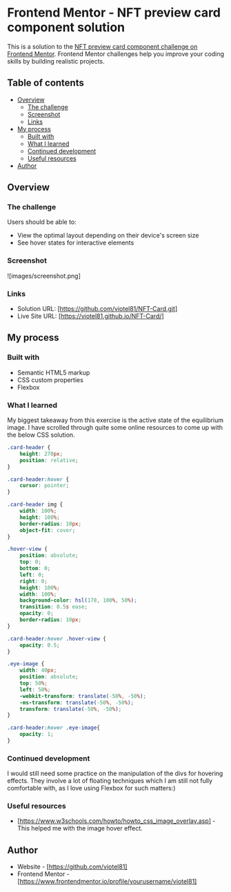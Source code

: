 # Frontend Mentor - NFT preview card component solution

This is a solution to the [NFT preview card component challenge on Frontend Mentor](https://www.frontendmentor.io/challenges/nft-preview-card-component-SbdUL_w0U). Frontend Mentor challenges help you improve your coding skills by building realistic projects. 

## Table of contents

- [Overview](#overview)
  - [The challenge](#the-challenge)
  - [Screenshot](#screenshot)
  - [Links](#links)
- [My process](#my-process)
  - [Built with](#built-with)
  - [What I learned](#what-i-learned)
  - [Continued development](#continued-development)
  - [Useful resources](#useful-resources)
- [Author](#author)

## Overview

### The challenge

Users should be able to:

- View the optimal layout depending on their device's screen size
- See hover states for interactive elements

### Screenshot

![images/screenshot.png]

### Links

- Solution URL: [https://github.com/viotel81/NFT-Card.git]
- Live Site URL: [https://viotel81.github.io/NFT-Card/]

## My process

### Built with

- Semantic HTML5 markup
- CSS custom properties
- Flexbox

### What I learned

My biggest takeaway from this exercise is the active state of the equilibrium image. I have scrolled through quite some online resources to come up with the below CSS solution.

```css
.card-header {
    height: 270px;
    position: relative;
}

.card-header:hover {
    cursor: pointer;
}

.card-header img {
    width: 100%;
    height: 100%;
    border-radius: 10px;
    object-fit: cover;
}

.hover-view {
    position: absolute;
    top: 0;
    bottom: 0;
    left: 0;
    right: 0;
    height: 100%;
    width: 100%;
    background-color: hsl(178, 100%, 50%);
    transition: 0.5s ease;
    opacity: 0;
    border-radius: 10px;
}

.card-header:hover .hover-view {
    opacity: 0.5;
}

.eye-image {
    width: 40px;
    position: absolute;
    top: 50%;
    left: 50%;
    -webkit-transform: translate(-50%, -50%);
    -ms-transform: translate(-50%, -50%);
    transform: translate(-50%, -50%);
}

.card-header:hover .eye-image{
    opacity: 1;
}
```
### Continued development

I would still need some practice on the manipulation of the divs for hovering effects. They involve a lot of floating techniques which I am still not fully comfortable with, as I love using Flexbox for such matters:)

### Useful resources

- [https://www.w3schools.com/howto/howto_css_image_overlay.asp] - This helped me with the image hover effect.

## Author

- Website - [https://github.com/viotel81]
- Frontend Mentor - [https://www.frontendmentor.io/profile/yourusername/viotel81]
